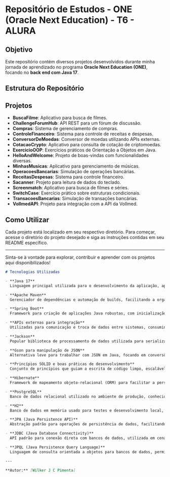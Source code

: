 # Repositório de Estudos - ONE (Oracle Next Education) - T6 - ALURA

## Objetivo

Este repositório contém diversos projetos desenvolvidos durante minha jornada de aprendizado no programa **Oracle Next Education (ONE)**, focando no **back end com Java 17**.

## Estrutura do Repositório

## Projetos

- **BuscaFilme**: Aplicativo para busca de filmes.
- **ChallengeForumHub**: API REST para um fórum de discussão.
- **Compras**: Sistema de gerenciamento de compras.
- **ControleFinanceiro**: Sistema para controle de receitas e despesas.
- **ConversorDeMoedas**: Conversor de moedas utilizando APIs externas.
- **CotacaoCrypto**: Aplicativo para consulta de cotação de criptomoedas.
- **ExercicioOOP**: Exercícios práticos de Orientação a Objetos em Java.
- **HelloAndWelcome**: Projeto de boas-vindas com funcionalidades diversas.
- **MinhasMusicas**: Aplicativo para gerenciamento de músicas.
- **OperacoesBancarias**: Simulação de operações bancárias.
- **ReceitasDespesas**: Sistema para controle financeiro.
- **Sacanner**: Projeto para leitura de dados do teclado.
- **Screenmatch**: Aplicativo para busca de filmes e séries.
- **SwitchCase**: Exercício prático sobre estruturas condicionais.
- **TransacoesBancarias**: Simulação de transações bancárias.
- **VollmedAPI**: Projeto para integração com a API da Vollmed.

## Como Utilizar

Cada projeto está localizado em seu respectivo diretório. Para começar, acesse o diretório do projeto desejado e siga as instruções contidas em seu README específico.

---

Sinta-se à vontade para explorar, contribuir e aprender com os projetos aqui disponibilizados!

```markdown
# Tecnologias Utilizadas

- **Java 17**  
  Linguagem principal utilizada para o desenvolvimento da aplicação, aproveitando recursos modernos como records, pattern matching e melhorias de performance.

- **Apache Maven**  
  Gerenciador de dependências e automação de builds, facilitando a organização e o versionamento do projeto.

- **Spring Boot**  
  Framework para criação de aplicações Java robustas, com inicialização rápida e configuração mínima, utilizando princípios de desenvolvimento ágil.

- **APIs externas para integração**  
  Utilizadas para comunicação e troca de dados entre sistemas, consumindo serviços RESTful de terceiros.

- **Jackson**  
  Popular biblioteca de processamento de dados utilizada para serializar e desserializar objetos Java em JSON e vice-versa. Exploramos desde recursos básicos até avançados da classe _ObjectMapper_, como mapeamento personalizado, conversão de tipos genéricos, tratamento de datas e configurações de performance.

- **Gson para manipulação de JSON**  
  Alternativa leve para trabalhar com JSON em Java, focando em conversões rápidas e simples entre objetos e strings JSON.

- **Princípios SOLID e boas práticas de desenvolvimento**  
  Conjunto de princípios que guiam a escrita de código limpo, escalável e de fácil manutenção.

- **Hibernate**  
  Framework de mapeamento objeto-relacional (ORM) para facilitar a persistência de dados em bancos relacionais, eliminando a necessidade de SQL repetitivo.

- **PostgreSQL**  
  Banco de dados relacional utilizado no ambiente de produção, conhecido por sua robustez, escalabilidade e suporte a operações complexas.

- **H2**  
  Banco de dados em memória usado para testes e desenvolvimento local, permitindo testes rápidos sem necessidade de configuração externa.

- **JPA (Java Persistence API)**  
  Abstração padrão para operações de persistência de dados, facilitando o uso de ORM como Hibernate de maneira mais padronizada.

- **JDBC (Java Database Connectivity)**  
  API padrão para conexão direta com bancos de dados, utilizada em cenários onde se exige maior controle sobre as operações de baixo nível.

- **JPQL (Java Persistence Query Language)**  
  Linguagem de consulta orientada a objetos para bancos de dados, permitindo realizar queries de maneira independente do banco específico utilizado.

---

**Autor:** [Wilker J C Pimenta]
```
